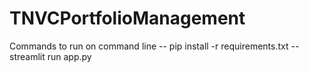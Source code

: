 # TNVCPortfolioManagement

Commands to run on command line
-- pip install -r requirements.txt
-- streamlit run app.py
